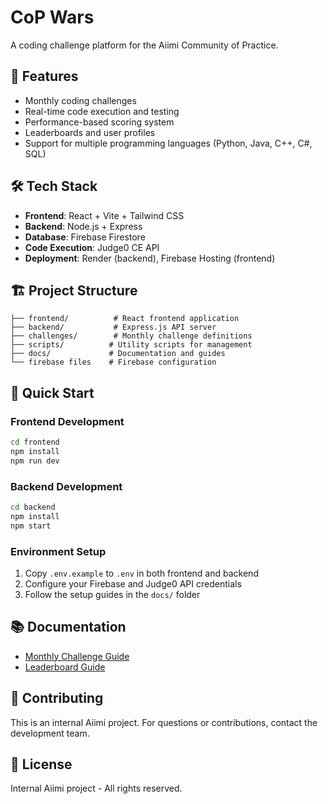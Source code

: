 # CoP Wars

A coding challenge platform for the Aiimi Community of Practice.

## 🚀 Features

- Monthly coding challenges
- Real-time code execution and testing
- Performance-based scoring system
- Leaderboards and user profiles
- Support for multiple programming languages (Python, Java, C++, C#, SQL)

## 🛠 Tech Stack

- **Frontend**: React + Vite + Tailwind CSS
- **Backend**: Node.js + Express
- **Database**: Firebase Firestore
- **Code Execution**: Judge0 CE API
- **Deployment**: Render (backend), Firebase Hosting (frontend)

## 🏗 Project Structure

```
├── frontend/          # React frontend application
├── backend/           # Express.js API server  
├── challenges/        # Monthly challenge definitions
├── scripts/          # Utility scripts for management
├── docs/             # Documentation and guides
└── firebase files    # Firebase configuration
```

## 🚀 Quick Start

### Frontend Development
```bash
cd frontend
npm install
npm run dev
```

### Backend Development  
```bash
cd backend
npm install
npm start
```

### Environment Setup
1. Copy `.env.example` to `.env` in both frontend and backend
2. Configure your Firebase and Judge0 API credentials
3. Follow the setup guides in the `docs/` folder

## 📚 Documentation

- [Monthly Challenge Guide](docs/MONTHLY_CHALLENGE_GUIDE.md)
- [Leaderboard Guide](docs/LEADERBOARD_GUIDE.md)

## 🤝 Contributing

This is an internal Aiimi project. For questions or contributions, contact the development team.

## 📄 License

Internal Aiimi project - All rights reserved.
